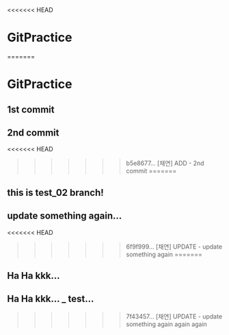 <<<<<<< HEAD
# GitPractice
=======
# GitPractice

## 1st commit

## 2nd commit

<<<<<<< HEAD
>>>>>>> b5e8677... [채연] ADD - 2nd commit
=======
## this is test_02 branch!

## update something again...
<<<<<<< HEAD
>>>>>>> 6f9f999... [채연] UPDATE - update something again
=======

## Ha Ha kkk...

## Ha Ha kkk... _ test...
>>>>>>> 7f43457... [채연] UPDATE - update something again again again
